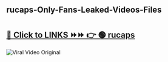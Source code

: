 
 ## rucaps-Only-Fans-Leaked-Videos-Files

# <h2><a href="https://mediaupload.pro?rucaps">🔗 Click to LINKS ⏩⏩ 👉 🟢 rucaps </a></h2>

<a href="https://mediaupload.pro?rucaps" rel="nofollow" data-target="animated-image.originalLink"><img src="https://i.ibb.co.com/xMMVF88/686577567.gif" alt="Viral Video Original" style="max-width: 100%; display: inline-block;" data-target="animated-image.originalImage"></a>